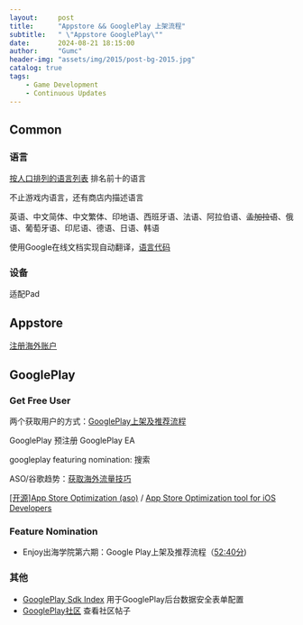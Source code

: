```yaml
---
layout:     post
title:      "Appstore && GooglePlay 上架流程"
subtitle:   " \"Appstore GooglePlay\""
date:       2024-08-21 18:15:00
author:     "Gumc"
header-img: "assets/img/2015/post-bg-2015.jpg"
catalog: true
tags:
    - Game Development
    - Continuous Updates
---
```

## Common

### 语言

[按人口排列的语言列表](https://zh.wikipedia.org/wiki/%E6%8C%89%E4%BA%BA%E5%8F%A3%E6%8E%92%E5%88%97%E7%9A%84%E8%AF%AD%E8%A8%80%E5%88%97%E8%A1%A8) 排名前十的语言

不止游戏内语言，还有商店内描述语言

英语、中文简体、中文繁体、印地语、西班牙语、法语、阿拉伯语、~~孟加拉语~~、俄语、葡萄牙语、印尼语、德语、日语、韩语

使用Google在线文档实现自动翻译，[语言代码](https://developers.google.com/admin-sdk/directory/v1/languages?hl=zh-cn)


### 设备

适配Pad

## Appstore

[注册海外账户](注册非中国大陆区)

## GooglePlay

### Get Free User

两个获取用户的方式：[GooglePlay上架及推荐流程](https://www.youtube.com/watch?v=uJCXs4Hvdrc&list=PL4ykYQuQMeWXwmaNkKebDbw6mlSD9ohS5&index=5)

GooglePlay 预注册
GooglePlay EA

googleplay featuring nomination: 搜索

ASO/谷歌趋势：[获取海外流量技巧](https://www.youtube.com/watch?v=PlWRCwI_QF8&list=PL4ykYQuQMeWXwmaNkKebDbw6mlSD9ohS5&index=7)

[[开源]App Store Optimization (aso)](https://github.com/facundoolano/aso) / [App Store Optimization tool for iOS Developers](https://github.com/matteospada/astro)

### Feature Nomination 

* Enjoy出海学院第六期：Google Play上架及推荐流程（[52:40分](https://www.youtube.com/watch?v=uJCXs4Hvdrc&list=PL4ykYQuQMeWXwmaNkKebDbw6mlSD9ohS5&index=4))

### 其他

* [GooglePlay Sdk Index](https://play.google.com/sdks/?hl=zh-cn) 用于GooglePlay后台数据安全表单配置
* [GooglePlay社区](https://support.google.com/googleplay/android-developer/threads?hl=zh-Hans&max_results=20) 查看社区帖子
